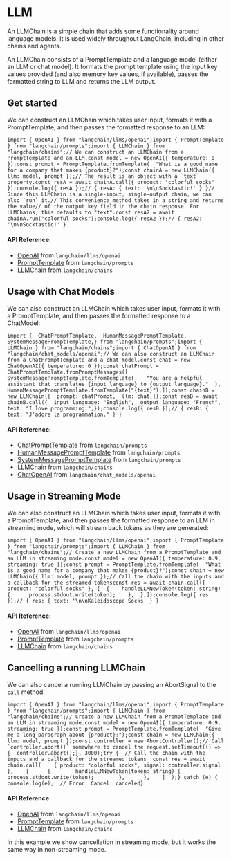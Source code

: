 LLM
===

An LLMChain is a simple chain that adds some functionality around language models. It is used widely throughout LangChain, including in other chains and agents.

An LLMChain consists of a PromptTemplate and a language model (either an LLM or chat model). It formats the prompt template using the input key values provided (and also memory key values, if available), passes the formatted string to LLM and returns the LLM output.

Get started[](#get-started "Direct link to Get started")
---------------------------------------------------------

We can construct an LLMChain which takes user input, formats it with a PromptTemplate, and then passes the formatted response to an LLM:

    import { OpenAI } from "langchain/llms/openai";import { PromptTemplate } from "langchain/prompts";import { LLMChain } from "langchain/chains";// We can construct an LLMChain from a PromptTemplate and an LLM.const model = new OpenAI({ temperature: 0 });const prompt = PromptTemplate.fromTemplate(  "What is a good name for a company that makes {product}?");const chainA = new LLMChain({ llm: model, prompt });// The result is an object with a `text` property.const resA = await chainA.call({ product: "colorful socks" });console.log({ resA });// { resA: { text: '\n\nSocktastic!' } }// Since this LLMChain is a single-input, single-output chain, we can also `run` it.// This convenience method takes in a string and returns the value// of the output key field in the chain response. For LLMChains, this defaults to "text".const resA2 = await chainA.run("colorful socks");console.log({ resA2 });// { resA2: '\n\nSocktastic!' }

#### API Reference:

*   [OpenAI](/docs/api/llms_openai/classes/OpenAI) from `langchain/llms/openai`
*   [PromptTemplate](/docs/api/prompts/classes/PromptTemplate) from `langchain/prompts`
*   [LLMChain](/docs/api/chains/classes/LLMChain) from `langchain/chains`

Usage with Chat Models[](#usage-with-chat-models "Direct link to Usage with Chat Models")
------------------------------------------------------------------------------------------

We can also construct an LLMChain which takes user input, formats it with a PromptTemplate, and then passes the formatted response to a ChatModel:

    import {  ChatPromptTemplate,  HumanMessagePromptTemplate,  SystemMessagePromptTemplate,} from "langchain/prompts";import { LLMChain } from "langchain/chains";import { ChatOpenAI } from "langchain/chat_models/openai";// We can also construct an LLMChain from a ChatPromptTemplate and a chat model.const chat = new ChatOpenAI({ temperature: 0 });const chatPrompt = ChatPromptTemplate.fromPromptMessages([  SystemMessagePromptTemplate.fromTemplate(    "You are a helpful assistant that translates {input_language} to {output_language}."  ),  HumanMessagePromptTemplate.fromTemplate("{text}"),]);const chainB = new LLMChain({  prompt: chatPrompt,  llm: chat,});const resB = await chainB.call({  input_language: "English",  output_language: "French",  text: "I love programming.",});console.log({ resB });// { resB: { text: "J'adore la programmation." } }

#### API Reference:

*   [ChatPromptTemplate](/docs/api/prompts/classes/ChatPromptTemplate) from `langchain/prompts`
*   [HumanMessagePromptTemplate](/docs/api/prompts/classes/HumanMessagePromptTemplate) from `langchain/prompts`
*   [SystemMessagePromptTemplate](/docs/api/prompts/classes/SystemMessagePromptTemplate) from `langchain/prompts`
*   [LLMChain](/docs/api/chains/classes/LLMChain) from `langchain/chains`
*   [ChatOpenAI](/docs/api/chat_models_openai/classes/ChatOpenAI) from `langchain/chat_models/openai`

Usage in Streaming Mode[](#usage-in-streaming-mode "Direct link to Usage in Streaming Mode")
---------------------------------------------------------------------------------------------

We can also construct an LLMChain which takes user input, formats it with a PromptTemplate, and then passes the formatted response to an LLM in streaming mode, which will stream back tokens as they are generated:

    import { OpenAI } from "langchain/llms/openai";import { PromptTemplate } from "langchain/prompts";import { LLMChain } from "langchain/chains";// Create a new LLMChain from a PromptTemplate and an LLM in streaming mode.const model = new OpenAI({ temperature: 0.9, streaming: true });const prompt = PromptTemplate.fromTemplate(  "What is a good name for a company that makes {product}?");const chain = new LLMChain({ llm: model, prompt });// Call the chain with the inputs and a callback for the streamed tokensconst res = await chain.call({ product: "colorful socks" }, [  {    handleLLMNewToken(token: string) {      process.stdout.write(token);    },  },]);console.log({ res });// { res: { text: '\n\nKaleidoscope Socks' } }

#### API Reference:

*   [OpenAI](/docs/api/llms_openai/classes/OpenAI) from `langchain/llms/openai`
*   [PromptTemplate](/docs/api/prompts/classes/PromptTemplate) from `langchain/prompts`
*   [LLMChain](/docs/api/chains/classes/LLMChain) from `langchain/chains`

Cancelling a running LLMChain[](#cancelling-a-running-llmchain "Direct link to Cancelling a running LLMChain")
---------------------------------------------------------------------------------------------------------------

We can also cancel a running LLMChain by passing an AbortSignal to the `call` method:

    import { OpenAI } from "langchain/llms/openai";import { PromptTemplate } from "langchain/prompts";import { LLMChain } from "langchain/chains";// Create a new LLMChain from a PromptTemplate and an LLM in streaming mode.const model = new OpenAI({ temperature: 0.9, streaming: true });const prompt = PromptTemplate.fromTemplate(  "Give me a long paragraph about {product}?");const chain = new LLMChain({ llm: model, prompt });const controller = new AbortController();// Call `controller.abort()` somewhere to cancel the request.setTimeout(() => {  controller.abort();}, 3000);try {  // Call the chain with the inputs and a callback for the streamed tokens  const res = await chain.call(    { product: "colorful socks", signal: controller.signal },    [      {        handleLLMNewToken(token: string) {          process.stdout.write(token);        },      },    ]  );} catch (e) {  console.log(e);  // Error: Cancel: canceled}

#### API Reference:

*   [OpenAI](/docs/api/llms_openai/classes/OpenAI) from `langchain/llms/openai`
*   [PromptTemplate](/docs/api/prompts/classes/PromptTemplate) from `langchain/prompts`
*   [LLMChain](/docs/api/chains/classes/LLMChain) from `langchain/chains`

In this example we show cancellation in streaming mode, but it works the same way in non-streaming mode.